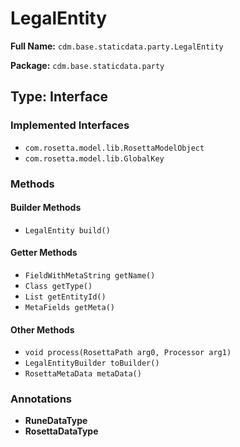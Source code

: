 # LegalEntity

**Full Name:** `cdm.base.staticdata.party.LegalEntity`

**Package:** `cdm.base.staticdata.party`

## Type: Interface

### Implemented Interfaces

- `com.rosetta.model.lib.RosettaModelObject`
- `com.rosetta.model.lib.GlobalKey`

### Methods

#### Builder Methods

- `LegalEntity build()`

#### Getter Methods

- `FieldWithMetaString getName()`
- `Class getType()`
- `List getEntityId()`
- `MetaFields getMeta()`

#### Other Methods

- `void process(RosettaPath arg0, Processor arg1)`
- `LegalEntityBuilder toBuilder()`
- `RosettaMetaData metaData()`

### Annotations

- **RuneDataType**
- **RosettaDataType**

